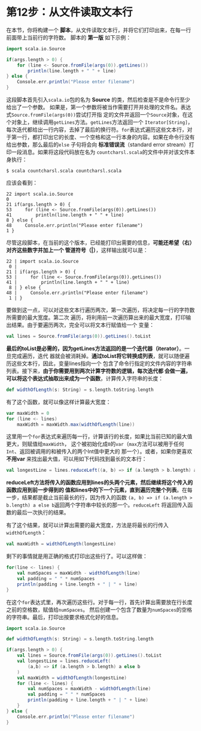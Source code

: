 第12步：从文件读取文本行
================================================================================
在本节，你将构建一个 **脚本**，从文件读取文本行，并将它们打印出来，在每一行前面带上当前行的字符数。
脚本的 **第一版** 如下示例：
```scala
import scala.io.Source

if(args.length > 0) {
    for (line <- Source.fromFile(args(0)).getLines())
        println(line.length + " " + line)
} else {
    Console.err.println("Please enter filename")
}
```
这段脚本首先引入`scala.io`包的名为 **Source** 的类，然后检查是不是命令行至少给出了一个参数。
如果是，第一个参数将被当作需要打开并处理的文件名。表达式`Source.fromFile(args(0))`尝试打开指
定的文件并返回一个`Source`对象，在这个对象上，继续调用`getLines`方法。`getLines`方法返回一个
`Iterator[String]`，每次迭代都给出一行内容，去掉了最后的换行符。`for`表达式遍历这些文本行，对
于第一行，都打印出它的长度、一个空格和这一行本身的内容。如果在命令行没有给出参数，那么最后的`else`
子句将会向 **标准错误流**（standard error stream）打印一段消息。如果将这段代码放在名为
`countcharsl.scala`的文件中并对该文件本身执行：
```shell
$ scala countcharsl.scala countcharsl.scala
```
应该会看到：
```
22 import scala.io.Source
0
21 if(args.length > 0) {
53     for (line <- Source.fromFile(args(0)).getLines())
41         println(line.length + " " + line)
8 } else {
48     Console.err.println("Please enter filename")
1 }

```
尽管这段脚本，在当前的这个版本，已经能打印出需要的信息，**可能还希望（右）对齐这些数字并加上一个
管道符号（|）**，这样输出就可以是：
```
22 | import scala.io.Source
 0 |
21 | if(args.length > 0) {
53 |     for (line <- Source.fromFile(args(0)).getLines())
41 |         println(line.length + " " + line)
 8 | } else {
48 |     Console.err.println("Please enter filename")
 1 | }
```
要做到这一点，可以对这些文本行遍历两次，第一次遍历，将决定每一行的字符数所需要的最大宽度。第二次
遍历，将利用前一次遍历算出来的最大宽度，打印输出结果。由于要遍历两次，完全可以将文本行赋值给一个
变量：
```scala
val lines = Source.fromFile(args(0)).getLines().toList
```
**最后的toList是必需的，因为getLines方法返回的是一个迭代器（iterator）**。一旦完成遍历，迭代
器就会被消耗掉。**通过toList将它转换成列表**，就可以随便遍历这些文本行，因此，变量lines指向一个
包含了命令行指定的文件内容的字符串列表。接下来，**由于你需要用到两次计算字符数的逻辑，每次迭代都
会做一遍，可以将这个表达式抽取出来成为一个函数**，计算传入字符串的长度：
```scala
def widthOfLength(s: String) = s.length.toString.length
```
有了这个函数，就可以像这样计算最大宽度：
```scala
var maxWidth = 0
for (line <- lines)
    maxWidth = maxWidth.max(widthOfLength(line))
```
这里用一个`for`表达式来遍历每一行，计算该行的长度，如果比当前已知的最大值更大，则赋值给`maxWidth`，
这个被初始化成`0`的`var`（`max`方法可以被用于任何`Int`、返回被调用的和被传入的两个Int值中更大的
那一个）。或者，如果你更喜欢 **不用var** 来找出最大值，可以用如下代码找到最长的文本行：
```scala
val longestLine = lines.reduceLeft((a, b) => if (a.length > b.length) a else b)
```
**reduceLeft方法将传入的函数应用到lines的头两个元素，然后继续将这个传入的函数应用到前一步得到的
值和lines中的下一个元素，直到遍历完整个列表**。在每一步，结果都是截止当前最长的行，因为传入的函数
`(a, b) => if (a.length > b.length) a else b`返回两个字符串中较长的那一个。`reduceLeft`
将返回传入函数的最后一次执行的结果。

有了这个结果，就可以计算出需要的最大宽度，方法是将最长的行传入`widthOfLength`：
```scala
val maxWidth = widthOfLength(longestLine)
```
剩下的事情就是用正确的格式打印出这些行了。可以这样做：
```scala
for(line <- lines) {
    val numSpaces = maxWidth - widthOfLength(line)
    val padding = " " * numSpaces
    println(padding + line.length + " | " + line)
}
```
在这个`for`表达式里，再次遍历这些行。对于每一行，首先计算出需要放在行长度之前的空格数，赋值给`numSpaces`。
然后创建一个包含了数量为`numSpaces`的空格的字符串。最后，打印出按要求格式化好的信息。
```scala
import scala.io.Source

def widthOfLength(s: String) = s.length.toString.length

if(args.length > 0) {
    val lines = Source.fromFile(args(0)).getLines().toList
    val longestLine = lines.reduceLeft(
        (a,b) => if (a.length > b.length) a else b
    )
    val maxWidth = widthOfLength(longestLine)
    for (line <- lines) {
        val numSpaces = maxWidth - widthOfLength(line)
        val padding = " " * numSpaces
        println(padding + line.length + " | " + line)
    }
} else {
    Console.err.println("Please enter filename")
}
```
